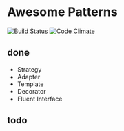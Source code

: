 Awesome Patterns
=================

[![Build Status](https://travis-ci.org/leinbg/AwesomePatterns.svg?branch=master)](https://travis-ci.org/leinbg/AwesomePatterns)
[![Code Climate](https://codeclimate.com/github/leinbg/AwesomePatterns/badges/gpa.svg)](https://codeclimate.com/github/leinbg/AwesomePatterns)


done
-------
- Strategy
- Adapter
- Template
- Decorator
- Fluent Interface

todo
-----
